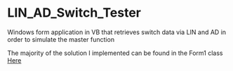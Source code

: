 # LIN_AD_Switch_Tester
Windows form application in VB that retrieves switch data via LIN and AD in order to simulate the master function

The majority of the solution I implemented can be found in the Form1 class [Here](https://github.com/gehringc/LIN_AD_Switch_Tester/blob/master/WindowsApplication3/Form1.vb)
